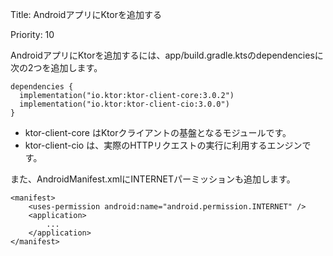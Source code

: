 Title: AndroidアプリにKtorを追加する

Priority: 10

AndroidアプリにKtorを追加するには、app/build.gradle.ktsのdependenciesに次の2つを追加します。

```
dependencies {
  implementation("io.ktor:ktor-client-core:3.0.2")
  implementation("io.ktor:ktor-client-cio:3.0.0")
}
```

- ktor-client-core はKtorクライアントの基盤となるモジュールです。
- ktor-client-cio は、実際のHTTPリクエストの実行に利用するエンジンです。

また、AndroidManifest.xmlにINTERNETパーミッションも追加します。

```
<manifest>
    <uses-permission android:name="android.permission.INTERNET" />
    <application>
        ...
    </application>
</manifest>
```
